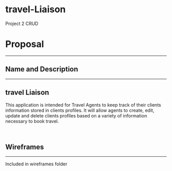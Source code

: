 # travel-Liaison
Project 2 CRUD
<h1>Proposal</h1><hr>
<h2> Name and Description </h2><hr>
<h2> travel Liaison </h2>
<p> This application is intended for Travel Agents to keep track of their clients information stored in clients profiles. It will allow agents to create, edit, update and delete clients profiles based on a variety of information necessary to book travel.</p>
<br>
<h2> Wireframes </h2><hr>
<p>Included in wireframes folder</p>

